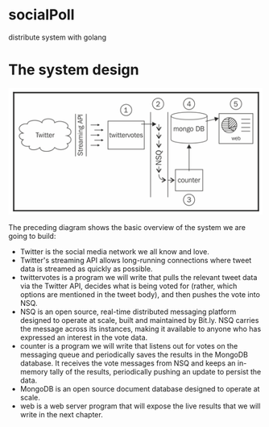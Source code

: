 # socialPoll
distribute system with golang

# The system design
![img.png](img.png)

The preceding diagram shows the basic overview of the system we are going to build:
- Twitter is the social media network we all know and love.
- Twitter's streaming API allows long-running connections where tweet data is
streamed as quickly as possible.
- twittervotes is a program we will write that pulls the relevant tweet data via
the Twitter API, decides what is being voted for (rather, which options are
mentioned in the tweet body), and then pushes the vote into NSQ.
- NSQ is an open source, real-time distributed messaging platform designed to
operate at scale, built and maintained by Bit.ly. NSQ carries the message across
its instances, making it available to anyone who has expressed an interest in the
vote data.
- counter is a program we will write that listens out for votes on the messaging
  queue and periodically saves the results in the MongoDB database. It receives the
  vote messages from NSQ and keeps an in-memory tally of the results,
  periodically pushing an update to persist the data.
- MongoDB is an open source document database designed to operate at scale.
- web is a web server program that will expose the live results that we will write in
  the next chapter.